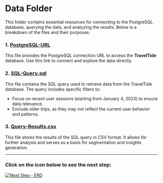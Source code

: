 # Data Folder

This folder contains essential resources for connecting to the PostgreSQL database, querying the data, and analyzing the results. Below is a breakdown of the files and their purposes:

### 1. [PostgreSQL-URL](./PostgreSQL-URL)
This file provides the PostgreSQL connection URL to access the **TravelTide** database. Use this link to connect and explore the data directly.

### 2. [SQL-Query.sql](./SQL-Query.sql)
This file contains the SQL query used to retrieve data from the TravelTide database. The query includes specific filters to:
- Focus on recent user sessions (starting from January 4, 2023) to ensure data relevance.
- Exclude older trips, as they may not reflect the current user behavior and patterns.

### 3. [Query-Results.csv](./Query-Results.csv)
This file stores the results of the SQL query in CSV format. It allows for further analysis and serves as a basis for segmentation and insights generation.

---

### Click on the icon below to see the next step:

[![Next Step - ERD](https://img.icons8.com/fluency/48/arrow.png)](../)


